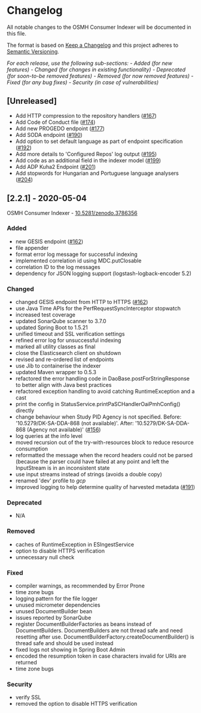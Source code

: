 # Changelog

All notable changes to the OSMH Consumer Indexer will be documented in this file.

The format is based on [Keep a Changelog](http://keepachangelog.com/en/1.0.0/)
and this project adheres to [Semantic Versioning](http://semver.org/spec/v2.0.0.html).

*For each release, use the following sub-sections:* 
*- Added (for new features)* 
*- Changed (for changes in existing functionality)* 
*- Deprecated (for soon-to-be removed features)* 
*- Removed (for now removed features)* 
*- Fixed (for any bug fixes)* 
*- Security (in case of vulnerabilities)*

## [Unreleased]

- Add HTTP compression to the repository handlers	([#167](https://bitbucket.org/cessda/cessda.cdc.version2/issues/167))
- Add Code of Conduct file	([#174](https://bitbucket.org/cessda/cessda.cdc.version2/issues/174))
- Add new PROGEDO endpoint	([#177](https://bitbucket.org/cessda/cessda.cdc.version2/issues/177))
- Add SODA endpoint	([#190](https://bitbucket.org/cessda/cessda.cdc.version2/issues/190))
- Add option to set default language as part of endpoint specification	([#192](https://bitbucket.org/cessda/cessda.cdc.version2/issues/192))
- Add more details to 'Configured Repos' log output	([#195](https://bitbucket.org/cessda/cessda.cdc.version2/issues/195))
- Add code as an additional field in the indexer model	([#199](https://bitbucket.org/cessda/cessda.cdc.version2/issues/199))
- Add ADP Kuha2 Endpoint	([#201](https://bitbucket.org/cessda/cessda.cdc.version2/issues/201))
- Add stopwords for Hungarian and Portuguese language analysers	([#204](https://bitbucket.org/cessda/cessda.cdc.version2/issues/204))


## [2.2.1] - 2020-05-04

OSMH Consumer Indexer - [10.5281/zenodo.3786356](https://zenodo.org/record/3786356)

### Added

- new GESIS endpoint ([#162](https://bitbucket.org/cessda/cessda.cdc.version2/issues/162))
- file appender
- format error log message for successful indexing
- implemented correlation id using MDC.putClosable
- correlation ID to the log messages
- dependency for JSON logging support (logstash-logback-encoder 5.2)

### Changed

- changed GESIS endpoint from HTTP to HTTPS ([#162](https://bitbucket.org/cessda/cessda.cdc.version2/issues/162))
- use Java Time APIs for the PerfRequestSyncInterceptor stopwatch
- increased test coverage
- updated SonarQube scanner to 3.7.0
- updated Spring Boot to 1.5.21
- unified timeout and SSL verification settings
- refined error log for unsuccessful indexing
- marked all utility classes as final
- close the Elasticsearch client on shutdown
- revised and re-ordered list of endpoints
- use Jib to containerise the indexer
- updated Maven wrapper to 0.5.3
- refactored the error handling code in DaoBase.postForStringResponse to better align with Java best practices
- refactored exception handling to avoid catching RuntimeException and a cast
- print the config in StatusService.printPaSCHandlerOaiPmhConfig() directly
- change behaviour when Study PID Agency is not specified. Before: '10.5279/DK-SA-DDA-868 (not available)'. After: '10.5279/DK-SA-DDA-868 (Agency not available)' ([#156](https://bitbucket.org/cessda/cessda.cdc.version2/issues/156))
- log queries at the info level
- moved recursion out of the try-with-resources block to reduce resource consumption
- reformatted the message when the record headers could not be parsed (because the parser could have failed at any point and left the InputStream is in an inconsistent state
- use input streams instead of strings (avoids a double copy)
- renamed 'dev' profile to *gcp*
- improved logging to help determine quality of harvested metadata ([#191](https://bitbucket.org/cessda/cessda.cdc.version2/issues/91))

### Deprecated

- N/A

### Removed

- caches of RuntimeException in ESIngestService
- option to disable HTTPS verification
- unnecessary null check

### Fixed

- compiler warnings, as recommended by Error Prone
- time zone bugs
- logging pattern for the file logger
- unused micrometer dependencies
- unused DocumentBuilder bean
- issues reported by SonarQube
- register DocumentBuilderFactories as beans instead of DocumentBuilders. DocumentBuilders are not thread safe and need resetting after use. DocumentBuilderFactory.createDocumentBuilder() is thread safe and should be used instead
- fixed logs not showing in Spring Boot Admin
- encoded the resumption token in case characters invalid for URIs are returned
- time zone bugs

### Security

- verify SSL
- removed the option to disable HTTPS verification

